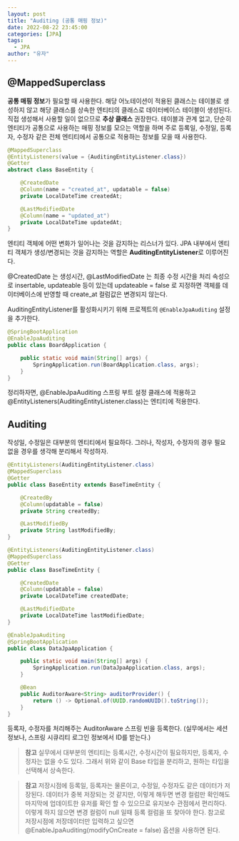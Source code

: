 ```yaml
---
layout: post
title: "Auditing (공통 매핑 정보)"
date: 2022-08-22 23:45:00
categories: [JPA]
tags:
  - JPA
author: "유자"
---
```


## @MappedSuperclass

**공통 매핑 정보**가 필요할 때 사용한다. 해당 어노테이션이 적용된 클래스는 테이블로 생성하지 않고 해당 클래스를 상속한 엔티티의 클래스로 데이터베이스 테이블이 생성된다. 직접 생성해서 사용할 일이 없으므로 **추상 클래스** 권장한다.  테이블과 관계 없고, 단순히 엔티티가 공통으로 사용하는 매핑 정보를 모으는 역할을 하며 주로 등록일, 수정일, 등록자, 수정자 같은 전체 엔티티에서 공통으로 적용하는 정보를 모을 때 사용한다.

```java
@MappedSuperclass
@EntityListeners(value = {AuditingEntityListener.class})
@Getter
abstract class BaseEntity {

    @CreatedDate
    @Column(name = "created_at", updatable = false)
    private LocalDateTime createdAt;

    @LastModifiedDate
    @Column(name = "updated_at")
    private LocalDateTime updatedAt;
}
```

엔티티 객체에 어떤 변화가 일어나는 것을 감지하는 리스너가 있다. JPA 내부에서 엔티티 객체가 생성/변경되는 것을 감지하는 역할은 **AuditingEntityListener**로 이루어진다.

@CreatedDate 는 생성시간, @LastModifiedDate 는 최종 수정 시간을 처리 속성으로 insertable, updateable 등이 있는데 updateable = false 로 지정하면 객체를 데이터베이스에 반영할 때 create_at 컬럼값은 변경되지 않는다.

AuditingEntityListener를 활성화시키기 위해 프로젝트의 `@EnableJpaAuditing` 설정을 추가한다.

```java
@SpringBootApplication
@EnableJpaAuditing
public class BoardApplication {

    public static void main(String[] args) {
        SpringApplication.run(BoardApplication.class, args);
    }
}
```

정리하자면, @EnableJpaAuditing 스프링 부트 설정 클래스에 적용하고 @EntityListeners(AuditingEntityListener.class)는 엔티티에 적용한다.

## Auditing

작성일, 수정일은 대부분의 엔티티에서 필요하다. 그러나, 작성자, 수정자의 경우 필요 없을 경우를 생각해 분리해서 작성하자.

```java
@EntityListeners(AuditingEntityListener.class)
@MappedSuperclass
@Getter
public class BaseEntity extends BaseTimeEntity {

    @CreatedBy
    @Column(updatable = false)
    private String createdBy;

    @LastModifiedBy
    private String lastModifiedBy;
}
```

```java
@EntityListeners(AuditingEntityListener.class)
@MappedSuperclass
@Getter
public class BaseTimeEntity {

    @CreatedDate
    @Column(updatable = false)
    private LocalDateTime createdDate;

    @LastModifiedDate
    private LocalDateTime lastModifiedDate;
}
```

```java
@EnableJpaAuditing
@SpringBootApplication
public class DataJpaApplication {

	public static void main(String[] args) {
		SpringApplication.run(DataJpaApplication.class, args);
	}

	@Bean
	public AuditorAware<String> auditorProvider() {
		return () -> Optional.of(UUID.randomUUID().toString());
	}
}
```

등록자, 수정자를 처리해주는 AuditorAware 스프링 빈을 등록한다. (실무에서는 세션 정보나, 스프링 시큐리티 로그인 정보에서 ID를 받는다.)

> **참고**
실무에서 대부분의 엔티티는 등록시간, 수정시간이 필요하지만, 등록자, 수정자는 없을 수도 있다. 그래서 위와 같이 Base 타입을 분리하고, 원하는 타입을 선택해서 상속한다.
> 

> **참고**
저장시점에 등록일, 등록자는 물론이고, 수정일, 수정자도 같은 데이터가 저장된다. 데이터가 중복 저장되는 것 같지만, 이렇게 해두면 변경 컬럼만 확인해도 마지막에 업데이트한 유저를 확인 할 수 있으므로 유지보수 관점에서 편리하다. 이렇게 하지 않으면 변경 컬럼이 null 일때 등록 컬럼을 또 찾아야 한다. 참고로 저장시점에 저장데이터만 입력하고 싶으면 @EnableJpaAuditing(modifyOnCreate = false) 옵션을 사용하면 된다.
>
